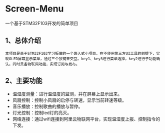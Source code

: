 # Screen-Menu
一个基于STM32F103开发的简单项目
## 1、总体介绍
    本项目是基于STM32F103学习板做的一个嵌入式小项目，在不使用第三方UI工具的前提下，实现OLED屏幕显示菜单，通过三个按键来交互。key1、key3进行菜单选择，key2进行子功能确认。同时具备物联网功能，实现订阅与发布。
## 2、主要功能
+ 温湿度测量：进行温湿度的监测，并在屏幕上显示出来。
+ 风扇控制：控制小风扇的启停与转速，显示当前转速等级。
+ 音乐播放：控制歌曲的播放与暂停。
+ 灯光控制：控制led灯的亮灭。
+ 网络连接：通过wifi连接到阿里云物联网平台，实现温湿度上报、控制指令的下发。
